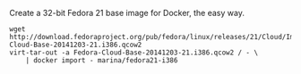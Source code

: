 Create a 32-bit Fedora 21 base image for Docker, the easy way.

```
wget http://download.fedoraproject.org/pub/fedora/linux/releases/21/Cloud/Images/i386/Fedora-Cloud-Base-20141203-21.i386.qcow2
virt-tar-out -a Fedora-Cloud-Base-20141203-21.i386.qcow2 / - \
    | docker import - marina/fedora21-i386
```
